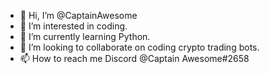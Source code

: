 - 👋 Hi, I’m @CaptainAwesome
- 👀 I’m interested in coding.
- 🌱 I’m currently learning Python.
- 💞️ I’m looking to collaborate on coding crypto trading bots.
- 📫 How to reach me Discord @Captain Awesome#2658

<!---
CaptainnAwesome/CaptainnAwesome is a ✨ special ✨ repository because its `README.md` (this file) appears on your GitHub profile.
You can click the Preview link to take a look at your changes.
--->

